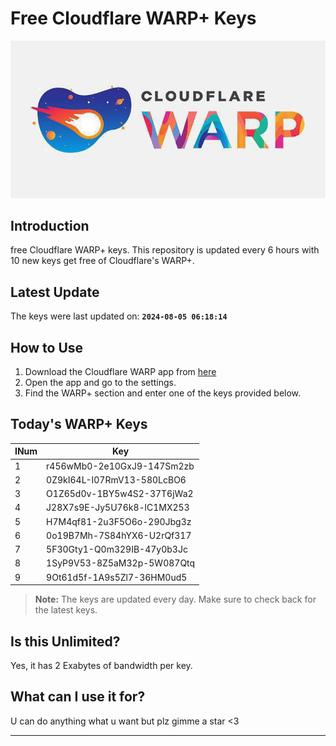 
# Free Cloudflare WARP+ Keys

![Banner](asset/IMG_20240629_142710_129.jpg)

## Introduction

free Cloudflare WARP+ keys. This repository is updated every 6 hours with 10 new keys get free of Cloudflare's WARP+.

## Latest Update

The keys were last updated on: **`2024-08-05 06:18:14`**

## How to Use

1. Download the Cloudflare WARP app from [here](https://1.1.1.1/)
2. Open the app and go to the settings.
3. Find the WARP+ section and enter one of the keys provided below.

## Today's WARP+ Keys

| INum | Key |
|-------|-----|
| 1     | r456wMb0-2e10GxJ9-147Sm2zb               |
| 2     | 0Z9kI64L-I07RmV13-580LcBO6               |
| 3     | O1Z65d0v-1BY5w4S2-37T6jWa2               |
| 4     | J28X7s9E-Jy5U76k8-lC1MX253               |
| 5     | H7M4qf81-2u3F5O6o-290Jbg3z               |
| 6     | 0o19B7Mh-7S84hYX6-U2rQf317               |
| 7     | 5F30Gty1-Q0m329IB-47y0b3Jc               |
| 8     | 1SyP9V53-8Z5aM32p-5W087Qtq               |
| 9     | 9Ot61d5f-1A9s5Zl7-36HM0ud5               |


> **Note:** The keys are updated every day. Make sure to check back for the latest keys.

## Is this Unlimited?

Yes, it has 2 Exabytes of bandwidth per key.

## What can I use it for?
U can do anything what u want but plz gimme a star <3

---
